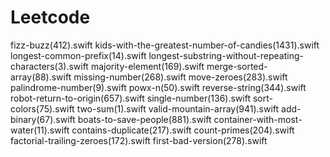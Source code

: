 # Leetcode

fizz-buzz(412).swift
kids-with-the-greatest-number-of-candies(1431).swift
longest-common-prefix(14).swift
longest-substring-without-repeating-characters(3).swift
majority-element(169).swift
merge-sorted-array(88).swift
missing-number(268).swift
move-zeroes(283).swift
palindrome-number(9).swift
powx-n(50).swift
reverse-string(344).swift
robot-return-to-origin(657).swift
single-number(136).swift
sort-colors(75).swift
two-sum(1).swift
valid-mountain-array(941).swift
add-binary(67).swift
boats-to-save-people(881).swift
container-with-most-water(11).swift
contains-duplicate(217).swift
count-primes(204).swift
factorial-trailing-zeroes(172).swift
first-bad-version(278).swift
